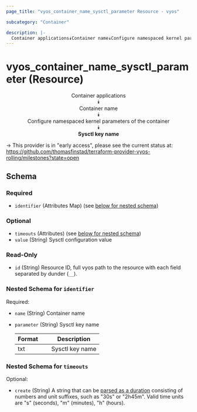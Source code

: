 ```yaml
---
page_title: "vyos_container_name_sysctl_parameter Resource - vyos"

subcategory: "Container"

description: |- 
  Container applications⯯Container name⯯Configure namespaced kernel parameters of the container⯯Sysctl key name
---
```


# vyos_container_name_sysctl_parameter (Resource)
<center>

Container applications  
⯯  
Container name  
⯯  
Configure namespaced kernel parameters of the container  
⯯  
**Sysctl key name**


</center>

-> This provider is in "early access", please see the current status at: https://github.com/thomasfinstad/terraform-provider-vyos-rolling/milestones?state=open

## Schema

### Required

- `identifier` (Attributes Map) (see [below for nested schema](#nestedatt--identifier))

### Optional

- `timeouts` (Attributes) (see [below for nested schema](#nestedatt--timeouts))
- `value` (String) Sysctl configuration value

### Read-Only

- `id` (String) Resource ID, full vyos path to the resource with each field separated by dunder (`__`).

<a id="nestedatt--identifier"></a>
### Nested Schema for `identifier`

Required:

- `name` (String) Container name
- `parameter` (String) Sysctl key name

    |Format  &emsp;|Description      |
    |----------|-------------------|
    |txt     &emsp;|Sysctl key name  |


<a id="nestedatt--timeouts"></a>
### Nested Schema for `timeouts`

Optional:

- `create` (String) A string that can be [parsed as a duration](https://pkg.go.dev/time#ParseDuration) consisting of numbers and unit suffixes, such as &#34;30s&#34; or &#34;2h45m&#34;. Valid time units are &#34;s&#34; (seconds), &#34;m&#34; (minutes), &#34;h&#34; (hours).  
